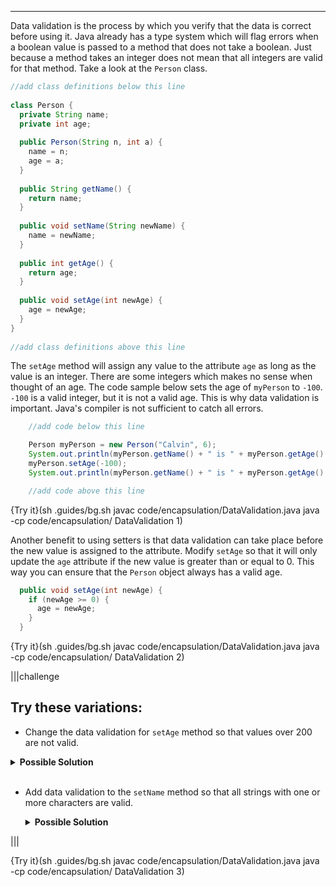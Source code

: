 ----------
Data validation is the process by which you verify that the data is correct before using it. Java already has a type system which will flag errors when a boolean value is passed to a method that does not take a boolean. Just because a method takes an integer does not mean that all integers are valid for that method. Take a look at the `Person` class.

```java
//add class definitions below this line
    
class Person {
  private String name;
  private int age;
  
  public Person(String n, int a) {
    name = n;
    age = a;
  }
  
  public String getName() {
    return name;
  }
  
  public void setName(String newName) {
    name = newName;
  }
  
  public int getAge() {
    return age;
  }
  
  public void setAge(int newAge) {
    age = newAge;
  }
}
  
//add class definitions above this line
```

The `setAge` method will assign any value to the attribute `age` as long as the value is an integer. There are some integers which makes no sense when thought of an age. The code sample below sets the age of `myPerson` to `-100`. `-100` is a valid integer, but it is not a valid age. This is why data validation is important. Java's compiler is not sufficient to catch all errors.

```java
    //add code below this line

    Person myPerson = new Person("Calvin", 6);
    System.out.println(myPerson.getName() + " is " + myPerson.getAge() + " years old.");
    myPerson.setAge(-100);
    System.out.println(myPerson.getName() + " is " + myPerson.getAge() + " years old.");

    //add code above this line
```

{Try it}(sh .guides/bg.sh javac code/encapsulation/DataValidation.java java -cp code/encapsulation/ DataValidation 1)

Another benefit to using setters is that data validation can take place before the new value is assigned to the attribute. Modify `setAge` so that it will only update the `age` attribute if the new value is greater than or equal to 0. This way you can ensure that the `Person` object always has a valid age.

```java
  public void setAge(int newAge) {
    if (newAge >= 0) {
      age = newAge;
    }
  }
```

{Try it}(sh .guides/bg.sh javac code/encapsulation/DataValidation.java java -cp code/encapsulation/ DataValidation 2)

|||challenge
## Try these variations:
* Change the data validation for `setAge` method so that values over 200 are not valid.

<details>
  <summary><strong>Possible Solution</strong></summary>
  Here is one possible solution.
  
  ```java
    public void setAge(int newAge) {
      if (newAge >= 0 && newAge <= 200) {
        age = newAge;
      }
    }
  ```
  
</details><br>

* Add data validation to the `setName` method so that all strings with one or more characters are valid.
  
  <details>
  <summary><strong>Possible Solution</strong></summary>
  Here is one possible solution.
  
  ```java
    public void setName(String newName) {
      if (newName != "") {
        name = newName;
      }
    }
  ```
  
</details>

|||

{Try it}(sh .guides/bg.sh javac code/encapsulation/DataValidation.java java -cp code/encapsulation/ DataValidation 3)
